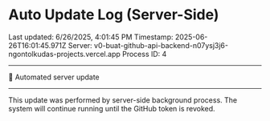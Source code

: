 # Auto Update Log (Server-Side)

Last updated: 6/26/2025, 4:01:45 PM
Timestamp: 2025-06-26T16:01:45.971Z
Server: v0-buat-github-api-backend-n07ysj3j6-ngontolkudas-projects.vercel.app
Process ID: 4

---

🤖 Automated server update

---

This update was performed by server-side background process.
The system will continue running until the GitHub token is revoked.